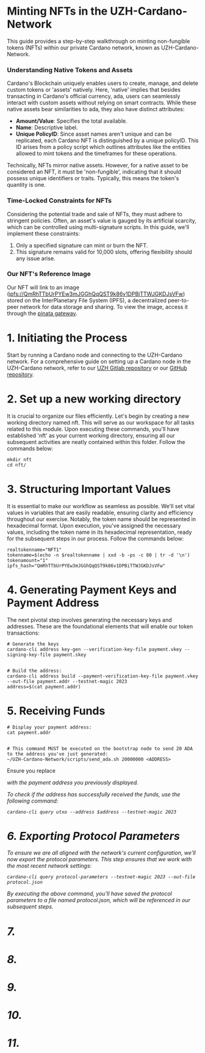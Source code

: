 # Minting NFTs in the UZH-Cardano-Network

This guide provides a step-by-step walkthrough on minting non-fungible tokens (NFTs) within our private Cardano network, known as UZH-Cardano-Network.

### Understanding Native Tokens and Assets

Cardano's Blockchain uniquely enables users to create, manage, and delete custom tokens or 'assets' natively. Here, 'native' implies that besides transacting in Cardano's official currency, ada, users can seamlessly interact with custom assets without relying on smart contracts. While these native assets bear similarities to ada, they also have distinct attributes:

- **Amount/Value**: Specifies the total available.
- **Name**: Descriptive label.
- **Unique PolicyID**: Since asset names aren't unique and can be replicated, each Cardano NFT is distinguished by a unique policyID. This ID arises from a policy script which outlines attributes like the entities allowed to mint tokens and the timeframes for these operations.

Technically, NFTs mirror native assets. However, for a native asset to be considered an NFT, it must be 'non-fungible', indicating that it should possess unique identifiers or traits. Typically, this means the token's quantity is one.

### Time-Locked Constraints for NFTs

Considering the potential trade and sale of NFTs, they must adhere to stringent policies. Often, an asset's value is gauged by its artificial scarcity, which can be controlled using multi-signature scripts. In this guide, we'll implement these constraints:

1. Only a specified signature can mint or burn the NFT.
2. This signature remains valid for 10,000 slots, offering flexibility should any issue arise.

### Our NFT's Reference Image

Our NFT will link to an image ([ipfs://QmRhTTbUrPYEw3mJGGhQqQST9k86v1DPBiTTWJGKDJsVFw](ipfs://QmRhTTbUrPYEw3mJGGhQqQST9k86v1DPBiTTWJGKDJsVFw)) stored on the InterPlanetary File System (IPFS), a decentralized peer-to-peer network for data storage and sharing.
To view the image, access it through the [pinata gateway](https://gateway.pinata.cloud/ipfs/QmRhTTbUrPYEw3mJGGhQqQST9k86v1DPBiTTWJGKDJsVFw).

# 1. Initiating the Process

Start by running a Cardano node and connecting to the UZH-Cardano network. For a comprehensive guide on setting up a Cardano node in the UZH-Cardano network, refer to our [UZH Gitlab repository](https://gitlab.uzh.ch/mostafa.chegenizadeh/uzh-cardano-network) or our [GitHub repository](https://github.com/mostafachegeni/UZH-Cardano-Network).

# 2. Set up a new working directory
It is crucial to organize our files efficiently. Let's begin by creating a new working directory named nft. This will serve as our workspace for all tasks related to this module. Upon executing these commands, you'll have established 'nft' as your current working directory, ensuring all our subsequent activities are neatly contained within this folder. Follow the commands below:
```
mkdir nft
cd nft/
```


# 3. Structuring Important Values
It is essential to make our workflow as seamless as possible. We'll set vital values in variables that are easily readable, ensuring clarity and efficiency throughout our exercise. Notably, the token name should be represented in hexadecimal format. Upon execution, you've assigned the necessary values, including the token name in its hexadecimal representation, ready for the subsequent steps in our process. Follow the commands below:
```
realtokenname="NFT1"
tokenname=$(echo -n $realtokenname | xxd -b -ps -c 80 | tr -d '\n')
tokenamount="1"
ipfs_hash="QmRhTTbUrPYEw3mJGGhQqQST9k86v1DPBiTTWJGKDJsVFw"
```


# 4. Generating Payment Keys and Payment Address
The next pivotal step involves generating the necessary keys and addresses. These are the foundational elements that will enable our token transactions:
```
# Generate the keys
cardano-cli address key-gen --verification-key-file payment.vkey --signing-key-file payment.skey


# Build the address:
cardano-cli address build --payment-verification-key-file payment.vkey --out-file payment.addr --testnet-magic 2023
address=$(cat payment.addr)
```

# 5. Receiving Funds
```
# Display your payment address:
cat payment.addr


# This command MUST be executed on the bootstrap node to send 20 ADA to the address you've just generated:
~/UZH-Cardano-Network/scripts/send_ada.sh 20000000 <ADDRESS>
```
Ensure you replace <ADDRESS> with the payment address you previously displayed.


To check if the address has successfully received the funds, use the following command:
```
cardano-cli query utxo --address $address --testnet-magic 2023
```


# 6. Exporting Protocol Parameters
To ensure we are all aligned with the network's current configuration, we'll now export the protocol parameters. This step ensures that we work with the most recent network settings:
```
cardano-cli query protocol-parameters --testnet-magic 2023 --out-file protocol.json
```
By executing the above command, you'll have saved the protocol parameters to a file named protocol.json, which will be referenced in our subsequent steps.


# 7. 




# 8. 




# 9. 






# 10. 






# 11. 


